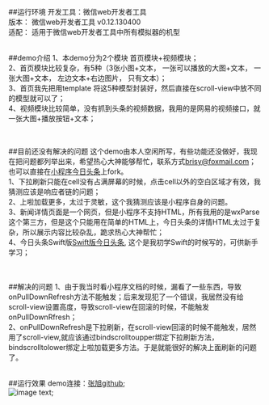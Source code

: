 ##运行环境
开发工具：微信web开发者工具 </br>
版本： 微信web开发者工具 v0.12.130400 </br>
适配： 适用于微信web开发者工具中所有模拟器的机型 </br>
</br>


##demo介绍
1、本demo分为2个模块  首页模块+视频模块；</br>
2、首页模块比较复杂，有5种（3张小图+文本， 一张可以播放的大图+文本， 一张大图+文本， 左边文本+右边图片， 只有文本）；</br>
3、首页我先把用template 将这5种模型封装好，然后直接在scroll-view中放不同的模型就可以了；</br>
4、视频模块比较简单，没有抓到头条的视频数据，我用的是网易的视频接口，就一张大图+播放按钮+文本；</br>

</br>



##目前还没有解决的问题
这个demo由本人空闲所写，有些功能还没做好，我现在把问题都列举出来，希望热心大神能够帮忙，联系方式[brisy@foxmail.com]()；也可以直接在[小程序今日头条](https://github.com/BrisyIOS/WX-ToadyNews)上fork。</br>
1、下拉刷新只能在cell没有占满屏幕的时候，点击cell以外的空白区域才有效，我猜测应该是响应者链的问题；</br>
2、上啦加载更多，太过于灵敏，这个我猜测应该是小程序自身的问题。</br>
3、新闻详情页面是一个网页，但是小程序不支持HTML，所有我用的是wxParse 这个第三方，但是这个只能用在简单的HTML上，今日头条的详情HTML太过于复杂，所以展示内容比较杂乱，跪求热心大神帮忙；</br>
4、今日头条Swift版[Swift版今日头条](https://github.com/BrisyIOS/TodayNewsSwift3.0), 这个是我初学Swift的时候写的，可供新手学习；</br>
</br>
</br>


##解决的问题
1、由于我当时看小程序文档的时候，漏看了一些东西，导致onPullDownRefresh方法不能触发；后来发现犯了一个错误，我居然没有给scroll-view设置高度，导致scroll-view在回滚的时候，不能触发onPullDownRfresh；</br>
2、onPullDownRefresh是下拉刷新，在scroll-view回滚的时候不能触发，居然用了scroll-view,就应该通过bindscrolltoupper绑定下拉刷新方法，bindscrolltolower绑定上啦加载更多方法。于是就能很好的解决上面刷新的问题了。</br>
</br>



##运行效果
demo连接：[张旭github](https://github.com/BrisyIOS/WX-ToadyNews);</br>
![image text](https://dn-otjqboap.qbox.me/4ea23255b72eb9c0021a.gif);




